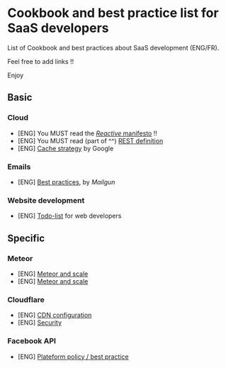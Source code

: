 Cookbook and best practice list for SaaS developers
===================================================

List of Cookbook and best practices about SaaS development (ENG/FR).

Feel free to add links !!

Enjoy


## Basic

### Cloud
- [ENG] You MUST read the [*Reactive* manifesto](http://www.reactivemanifesto.org) !!
- [ENG] You MUST read (part of ^^) [REST definition](http://www.ics.uci.edu/~fielding/pubs/dissertation/rest_arch_style.htm)
- [ENG] [Cache strategy](https://developers.google.com/web/fundamentals/performance/optimizing-content-efficiency/http-caching) by Google

### Emails
- [ENG] [Best practices](http://documentation.mailgun.com/best_practices.html), by *Mailgun*

### Website development
- [ENG] [Todo-list](http://webdevchecklist.com) for web developers


## Specific

### Meteor
- [ENG] [Meteor and scale](https://meteorhacks.com/does-meteor-scale.html)
- [ENG] [Meteor and scale](https://meteorhacks.com/how-to-scale-meteor.html)

### Cloudflare
- [ENG] [CDN configuration](http://blog.cloudflare.com/cloudflare-tips-recommended-steps-for-new-use)
- [ENG] [Security](https://support.cloudflare.com/hc/en-us/articles/200170166)

### Facebook API
- [ENG] [Plateform policy / best practice](https://developers.facebook.com/policy)
